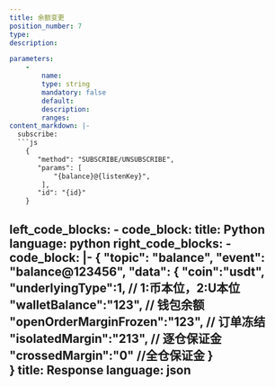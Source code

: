 ```yaml
---
title: 余额变更
position_number: 7
type:
description: 

parameters:
    -
        name:
        type: string
        mandatory: false
        default:
        description:
        ranges:
content_markdown: |-
  subscribe:
  ```js
    {
       "method": "SUBSCRIBE/UNSUBSCRIBE",
       "params": [
           "{balance}@{listenKey}",
        ],
       "id": "{id}"
    }
  ```

left_code_blocks:
    -
        code_block:
        title: Python
        language: python
right_code_blocks:
    -
        code_block: |-
            {
                "topic": "balance", 
                "event": "balance@123456", 
                "data": {
                     "coin":"usdt",
                     "underlyingType":1, //  1:币本位，2:U本位
                     "walletBalance":"123", // 钱包余额
                     "openOrderMarginFrozen":"123", // 订单冻结
                     "isolatedMargin":"213",  // 逐仓保证金
                     "crossedMargin":"0" //全仓保证金
                   }  
            }
        title: Response
        language: json
---
```

